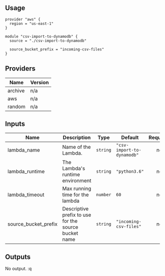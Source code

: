 ## Usage
```hcl
provider "aws" {
  region = "us-east-1"
}

module "csv-import-to-dynamodb" {
  source = "./csv-import-to-dynamodb"

  source_bucket_prefix = "incoming-csv-files"
}
```
## Providers

| Name | Version |
|------|---------|
| archive | n/a |
| aws | n/a |
| random | n/a |

## Inputs

| Name | Description | Type | Default | Required |
|------|-------------|------|---------|:-----:|
| lambda\_name | Name of the Lambda. | `string` | `"csv-import-to-dynamodb"` | no |
| lambda\_runtime | The Lambda's runtime environment | `string` | `"python3.6"` | no |
| lambda\_timeout | Max running time for the lambda | `number` | `60` | no |
| source\_bucket\_prefix | Descriptive prefix to use for the source bucket name | `string` | `"incoming-csv-files"` | no |

## Outputs

No output.
:q
